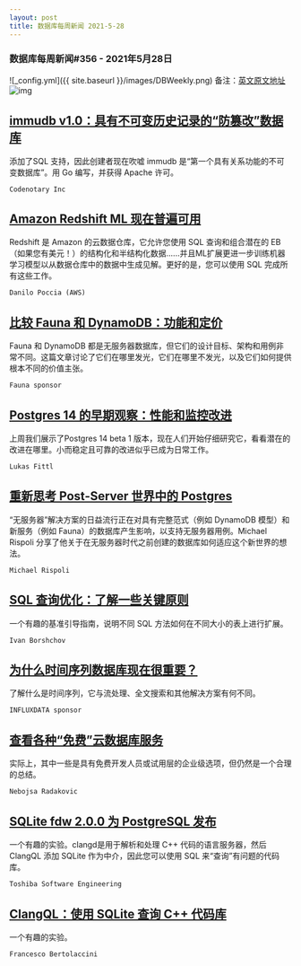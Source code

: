 ```yaml
---
layout: post
title: 数据库每周新闻 2021-5-28
---
```

### 数据库每周新闻#356 - 2021年5月28日
![_config.yml]({{ site.baseurl }}/images/DBWeekly.png)
备注：[英文原文地址](https://dbweekly.com/issues/356)
![img](https://res.cloudinary.com/cpress/image/upload/w_1280,e_sharpen:60/m9n70rlgdxldaykibyt2.jpg)


## [immudb v1.0：具有不可变历史记录的“防篡改”数据库](https://dbweekly.com/link/108789/web)
添加了SQL 支持，因此创建者现在吹嘘 immudb 是“第一个具有关系功能的不可变数据库”。用 Go 编写，并获得 Apache 许可。

`Codenotary Inc`


## [Amazon Redshift ML 现在普遍可用](https://dbweekly.com/link/108791/web)
Redshift 是 Amazon 的云数据仓库，它允许您使用 SQL 查询和组合潜在的 EB（如果您有美元！）的结构化和半结构化数据......并且ML扩展更进一步训练机器学习模型以从数据仓库中的数据中生成见解。更好的是，您可以使用 SQL 完成所有这些工作。

`Danilo Poccia (AWS)`


## [比较 Fauna 和 DynamoDB：功能和定价](https://dbweekly.com/link/108792/web)
Fauna 和 DynamoDB 都是无服务器数据库，但它们的设计目标、​​架构和用例非常不同。这篇文章讨论了它们在哪里发光，它们在哪里不发光，以及它们如何提供根本不同的价值主张。

`Fauna sponsor`


## [Postgres 14 的早期观察：性能和监控改进](https://dbweekly.com/link/108793/web)
上周我们展示了Postgres 14 beta 1 版本，现在人们开始仔细研究它，看看潜在的改进在哪里。小而稳定且可靠的改进似乎已成为日常工作。

`Lukas Fittl`


## [重新思考 Post-Server 世界中的 Postgres](https://dbweekly.com/link/108795/web)
“无服务器”解决方案的日益流行正在对具有完整范式（例如 DynamoDB 模型）和新服务（例如 Fauna）的数据库产生影响，以支持无服务器用例。Michael Rispoli 分享了他关于在无服务器时代之前创建的数据库如何适应这个新世界的想法。 

`Michael Rispoli`


## [SQL 查询优化：了解一些关键原则](https://dbweekly.com/link/108796/web)
一个有趣的基准引导指南，说明不同 SQL 方法如何在不同大小的表上进行扩展。

`Ivan Borshchov`


## [为什么时间序列数据库现在很重要？](https://dbweekly.com/link/108797/web)
了解什么是时间序列，它与流处理、全文搜索和其他解决方案有何不同。

`INFLUXDATA sponsor`


## [查看各种“免费”云数据库服务](https://dbweekly.com/link/108798/web)
实际上，其中一些是具有免费开发人员或试用层的企业级选项，但仍然是一个合理的总结。

`Nebojsa Radakovic`


## [SQLite fdw 2.0.0 为 PostgreSQL 发布](https://dbweekly.com/link/108799/web)
一个有趣的实验。clangd是用于解析和处理 C++ 代码的语言服务器，然后 ClangQL 添加 SQLite 作为中介，因此您可以使用 SQL 来“查询”有问题的代码库。

`Toshiba Software Engineering`


## [ClangQL：使用 SQLite 查询 C++ 代码库](https://dbweekly.com/link/108801/web)
一个有趣的实验。 

`Francesco Bertolaccini`
